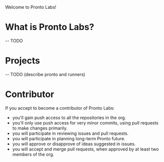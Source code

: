 Welcome to Pronto Labs!

# What is Pronto Labs?

-- TODO

# Projects

-- TODO (describe pronto and runners)

# Contributor

If you accept to become a contributor of Pronto Labs:

* you'll gain push access to all the repositories in the org.
* you'll only use push access for very minor commits, using pull requests to make changes primarily.
* you will participate in reviewing issues and pull requests.
* you will participate in planning long-term Pronto future.
* you will approve or disapprove of ideas suggested in issues.
* you will accept and merge pull requests, when approved by at least two members of the org.
